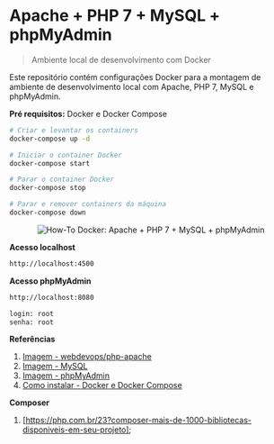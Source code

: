 # Apache + PHP 7 + MySQL + phpMyAdmin
> Ambiente local de desenvolvimento com Docker

Este repositório contém configurações Docker para a montagem de ambiente de desenvolvimento local com Apache, PHP 7, MySQL e phpMyAdmin.

**Pré requisitos:** Docker e Docker Compose

```bash
# Criar e levantar os containers
docker-compose up -d

# Iniciar o container Docker
docker-compose start

# Parar o container Docker
docker-compose stop

# Parar e remover containers da máquina
docker-compose down
```

<p align="center">
  <img alt="How-To Docker: Apache + PHP 7 + MySQL + phpMyAdmin" src="https://raw.githubusercontent.com/theandersonn/docker-apache-php7-mysql/master/how-to.gif">
</p>

**Acesso localhost**
```txt
http://localhost:4500
```

**Acesso phpMyAdmin**
```txt
http://localhost:8080

login: root
senha: root
```

**Referências**
1. [Imagem - webdevops/php-apache](https://dockerfile.readthedocs.io/en/latest/content/DockerImages/dockerfiles/php-apache.html)
2. [Imagem - MySQL](https://hub.docker.com/_/mysql)
3. [Imagem - phpMyAdmin](https://hub.docker.com/r/phpmyadmin/phpmyadmin/)
3. [Como instalar - Docker e Docker Compose](#) 


**Composer**

1. [https://php.com.br/23?composer-mais-de-1000-bibliotecas-disponiveis-em-seu-projeto];
